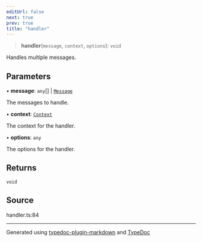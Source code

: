 ```yaml
---
editUrl: false
next: true
prev: true
title: "handler"
---
```


> **handler**(`message`, `context`, `options`): `void`

Handles multiple messages.

## Parameters

• **message**: `any`[] \| [`Message`](/api/interfaces/message/)

The messages to handle.

• **context**: [`Context`](/api/classes/context/)

The context for the handler.

• **options**: `any`

The options for the handler.

## Returns

`void`

## Source

handler.ts:84

***

Generated using [typedoc-plugin-markdown](https://www.npmjs.com/package/typedoc-plugin-markdown) and [TypeDoc](https://typedoc.org/)
